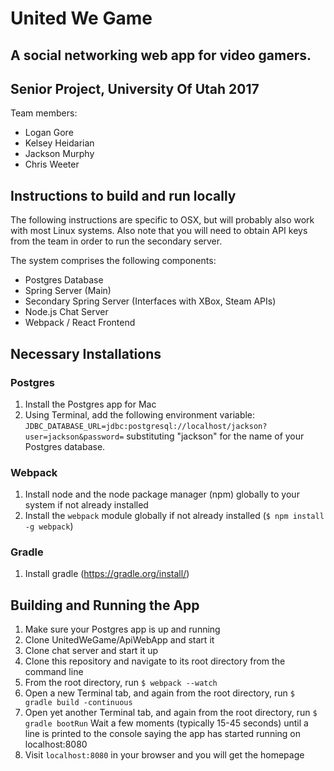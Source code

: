 # United We Game

## A social networking web app for video gamers.

## Senior Project, University Of Utah 2017
Team members: 
- Logan Gore
- Kelsey Heidarian
- Jackson Murphy
- Chris Weeter


## Instructions to build and run locally

The following instructions are specific to OSX, but will probably also work with most Linux systems.
Also note that you will need to obtain API keys from the team in order to run the secondary server.

The system comprises the following components: 
- Postgres Database
- Spring Server (Main)
- Secondary Spring Server (Interfaces with XBox, Steam APIs)
- Node.js Chat Server
- Webpack / React Frontend

## Necessary Installations

### Postgres
1. Install the Postgres app for Mac
2. Using Terminal, add the following environment variable:
  `JDBC_DATABASE_URL=jdbc:postgresql://localhost/jackson?user=jackson&password=`
  substituting "jackson" for the name of your Postgres database.
  
### Webpack
1. Install node and the node package manager (npm) globally to your system if not already installed
2. Install the `webpack` module globally if not already installed (`$ npm install -g webpack`)

### Gradle
1. Install gradle (https://gradle.org/install/)


## Building and Running the App

1. Make sure your Postgres app is up and running
2. Clone UnitedWeGame/ApiWebApp and start it
3. Clone chat server and start it up
4. Clone this repository and navigate to its root directory from the command line
5. From the root directory, run `$ webpack --watch` 
6. Open a new Terminal tab, and again from the root directory, run `$ gradle build -continuous`
7. Open yet another Terminal tab, and again from the root directory, run `$ gradle bootRun`
    Wait a few moments (typically 15-45 seconds) until a line is printed to the console saying the app has started running on localhost:8080
8. Visit `localhost:8080` in your browser and you will get the homepage
    
